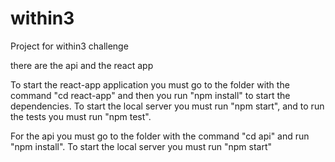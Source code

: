# within3
Project for within3 challenge

there are the api and the react app

To start the react-app application you must go to the folder with the command "cd react-app" and then you run "npm install" to start the dependencies. To start the local server you must run "npm start", and to run the tests you must run "npm test".


For the api you must go to the folder with the command "cd api" and run "npm install". To start the local server you must run "npm start"


